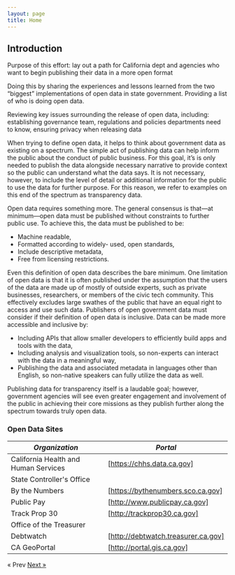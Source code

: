 ```yaml
---
layout: page
title: Home
---
```


## Introduction

Purpose of this effort: lay out a path for California dept and agencies who want to begin publishing their data in a more open format

Doing this by sharing the experiences and lessons learned from the two “biggest” implementations of open data in state government. Providing a list of who is doing open data. 

Reviewing key issues surrounding the release of open data, including: establishing governance team, regulations and policies departments need to know, ensuring privacy when releasing data

When trying to define open data, it helps to think about government data as existing on a spectrum. The simple act of publishing data can help inform the public about the conduct of public business. For this goal, it’s is only needed to publish the data alongside necessary narrative to provide context so the public can understand what the data says. It is not necessary, however, to include the level of detail or additional information for the public to use the data for further purpose. For this reason, we refer to examples on this end of the spectrum as transparency data. 

Open data requires something more. The general consensus is that—at minimum—open data must be published without constraints to further public use. To achieve this, the data must be published to be:

* Machine readable,
* Formatted according to widely- used, open standards,
* Include descriptive metadata,
* Free from licensing restrictions.

Even this definition of open data describes the bare minimum. One limitation of open data is that it is often published under the assumption that the users of the data are made up of mostly of outside experts, such as private businesses, researchers, or members of the civic tech community. This effectively excludes large swathes of the public that have an equal right to access and use such data. Publishers of open government data must consider if their definition of open data is inclusive. Data can be made more accessible and inclusive by:
* Including APIs that allow smaller developers to efficiently build apps and tools with the data,
* Including analysis and visualization tools, so non-experts can interact with the data in a meaningful way,
* Publishing the data and associated metadata in languages other than English, so non-native speakers can fully utilize the data as well.

Publishing data for transparency itself is a laudable goal; however, government agencies will see even greater engagement and involvement of the public in achieving their core missions as they publish further along the spectrum towards truly open data.

### Open Data Sites

*Organization* | *Portal*
---|---
California Health and Human Services | [https://chhs.data.ca.gov]
State Controller's Office | 
  By the Numbers | [https://bythenumbers.sco.ca.gov]
  Public Pay | [http://www.publicpay.ca.gov]
  Track Prop 30 | [http://trackprop30.ca.gov]
Office of the Treasurer | 
  Debtwatch | [http://debtwatch.treasurer.ca.gov]
CA GeoPortal | [http://portal.gis.ca.gov]

<!-- Pagination -->
<div class="pagination">
  <a class="pagination-item older">&laquo; Prev</a>
  <a class="pagination-item newer" href="/part-1-open-data-in-ca">Next &raquo;</a>
</div>
